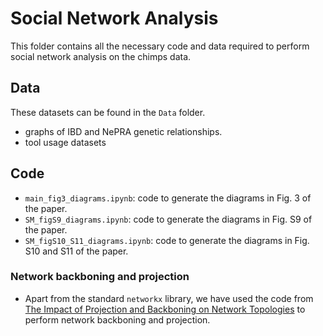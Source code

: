 # Social Network Analysis

This folder contains all the necessary code and data required to perform social network analysis on the chimps data.


## Data

These datasets can be found in the `Data` folder.

- graphs of IBD and NePRA genetic relationships.
- tool usage datasets


## Code
- `main_fig3_diagrams.ipynb`: code to generate the diagrams in Fig. 3 of the paper.
- `SM_figS9_diagrams.ipynb`: code to generate the diagrams in Fig. S9 of the paper.
- `SM_figS10_S11_diagrams.ipynb`: code to generate the diagrams in Fig. S10 and S11 of the paper.


### Network backboning and projection
- Apart from the standard `networkx` library, we have used the code from [The Impact of Projection and Backboning on Network Topologies](https://ieeexplore.ieee.org/document/9073533) to perform network backboning and projection. 
